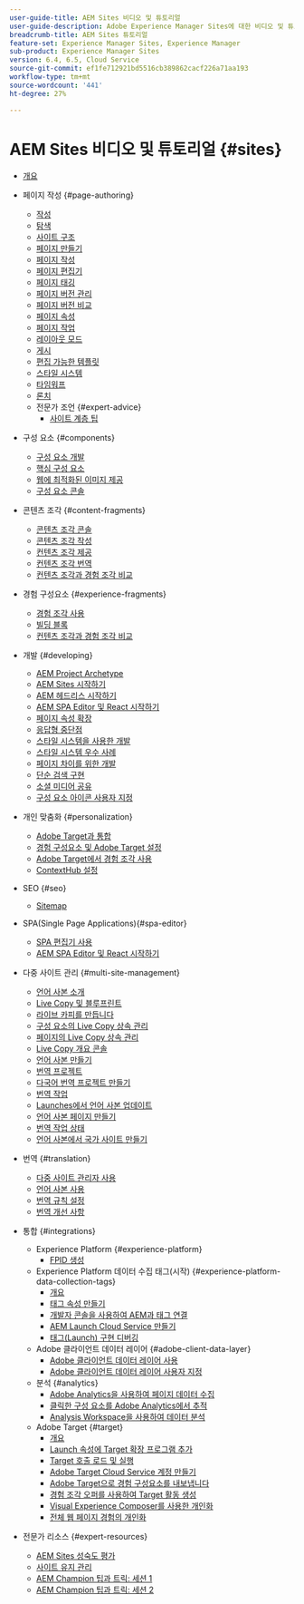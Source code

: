 ```yaml
---
user-guide-title: AEM Sites 비디오 및 튜토리얼
user-guide-description: Adobe Experience Manager Sites에 대한 비디오 및 튜토리얼 모음입니다.
breadcrumb-title: AEM Sites 튜토리얼
feature-set: Experience Manager Sites, Experience Manager
sub-product: Experience Manager Sites
version: 6.4, 6.5, Cloud Service
source-git-commit: ef1fe712921bd5516cb389862cacf226a71aa193
workflow-type: tm+mt
source-wordcount: '441'
ht-degree: 27%

---
```



# AEM Sites 비디오 및 튜토리얼 {#sites}

+ [개요](overview.md)
+ 페이지 작성 {#page-authoring}
   + [작성](page-authoring/aem-sites-authoring-overview.md)
   + [탐색](page-authoring/basic-handling-sites-feature-video-use.md)
   + [사이트 구조](page-authoring/content-hierarchy-feature-video-use.md)
   + [페이지 만들기](page-authoring/creating-page-feature-video-use.md)
   + [페이지 작성](page-authoring/page-authoring-overview-feature-video-use.md)
   + [페이지 편집기](page-authoring/page-editor-feature-video-use.md)
   + [페이지 태깅](page-authoring/page-tagging-feature-video-use.md)
   + [페이지 버전 관리](page-authoring/page-versioning-feature-video-use.md)
   + [페이지 버전 비교](page-authoring/page-diff-feature-video-use.md)
   + [페이지 속성](page-authoring/page-properties-feature-video-understand.md)
   + [페이지 작업](page-authoring/page-operations-feature-video-use.md)
   + [레이아웃 모드](page-authoring/responsive-layout-feature-video-understand.md)
   + [게시](page-authoring/publication-management-feature-video-use.md)
   + [편집 가능한 템플릿](page-authoring/template-editor-feature-video-use.md)
   + [스타일 시스템](page-authoring/style-system-feature-video-use.md)
   + [타임워프](page-authoring/timewarp-feature-video-use.md)
   + [론치](page-authoring/launches.md)
   + 전문가 조언 {#expert-advice}
      + [사이트 계층 팁](page-authoring/expert-advice/site-hierarchy.md)
+ 구성 요소 {#components}
   + [구성 요소 개발](components/component-development.md)
   + [핵심 구성 요소](components/core-components-feature-video-understand.md)
   + [웹에 최적화된 이미지 제공](components/web-optimized-image-delivery.md)
   + [구성 요소 콘솔](components/components-console-feature-video-use.md)
+ 콘텐츠 조각 {#content-fragments}
   + [콘텐츠 조각 콘솔](content-fragments/content-fragments-console.md)
   + [콘텐츠 조각 작성](content-fragments/content-fragments-feature-video-use.md)
   + [컨텐츠 조각 제공](content-fragments/content-fragments-delivery-feature-video-use.md)
   + [컨텐츠 조각 번역](content-fragments/content-fragments-translation-feature-video-use.md)
   + [컨텐츠 조각과 경험 조각 비교](content-fragments/understand-content-fragments-and-experience-fragments.md)
+ 경험 구성요소 {#experience-fragments}
   + [경험 조각 사용](experience-fragments/experience-fragments-feature-video-use.md)
   + [빌딩 블록](experience-fragments/building-blocks.md)
   + [컨텐츠 조각과 경험 조각 비교](https://experienceleague.adobe.com/docs/experience-manager-learn/sites/content-fragments/understand-content-fragments-and-experience-fragments.html)

+ 개발 {#developing}
   + [AEM Project Archetype](developing/aem-project-archetype.md)
   + [AEM Sites 시작하기](https://experienceleague.adobe.com/docs/experience-manager-learn/getting-started-wknd-tutorial-develop/overview.html?lang=ko-KR)
   + [AEM 헤드리스 시작하기](https://experienceleague.adobe.com/docs/experience-manager-learn/getting-started-with-aem-headless/overview.html)
   + [AEM SPA Editor 및 React 시작하기](https://experienceleague.adobe.com/docs/experience-manager-learn/getting-started-with-aem-headless/spa-editor/react/overview.html)
   + [페이지 속성 확장](developing/page-properties-technical-video-develop.md)
   + [응답형 중단점](developing/responsive-breakpoints.md)
   + [스타일 시스템을 사용한 개발](developing/style-system-technical-video-understand.md)
   + [스타일 시스템 우수 사례](developing/style-organization-style-system-understand-article.md)
   + [페이지 차이를 위한 개발](developing/page-diff-technical-video-develop.md)
   + [단순 검색 구현](developing/search-tutorial-develop.md)
   + [소셜 미디어 공유](developing/social-media-sharing-technical-video-use.md)
   + [구성 요소 아이콘 사용자 지정](developing/component-icons-technical-video-develop.md)
+ 개인 맞춤화 {#personalization}
   + [Adobe Target과 통합](https://helpx.adobe.com/marketing-cloud/how-to/aem-target.html)
   + [경험 구성요소 및 Adobe Target 설정](personalization/experience-fragment-target-technical-video-setup.md)
   + [Adobe Target에서 경험 조각 사용](personalization/experience-fragment-target-offer-feature-video-use.md)
   + [ContextHub 설정](personalization/context-hub-technical-video-setup.md)
+ SEO {#seo}
   + [Sitemap](./seo/sitemaps.md)
+ SPA(Single Page Applications){#spa-editor}
   + [SPA 편집기 사용](spa-editor/spa-editor-framework-feature-video-use.md)
   + [AEM SPA Editor 및 React 시작하기](https://experienceleague.adobe.com/docs/experience-manager-learn/getting-started-with-aem-headless/spa-editor/react/overview.html)
+ 다중 사이트 관리 {#multi-site-management}
   + [언어 사본 소개](./multi-site-management/language-copy-overview.md)
   + [Live Copy 및 블루프린트](./multi-site-management/live-copy-and-blueprint.md)
   + [라이브 카피를 만듭니다](./multi-site-management/create-live-copy.md)
   + [구성 요소의 Live Copy 상속 관리](./multi-site-management/manage-component-inheritance-live-copy.md)
   + [페이지의 Live Copy 상속 관리](./multi-site-management/manage-page-inheritance-live-copy.md)
   + [Live Copy 개요 콘솔](./multi-site-management/live-copy-overview-console.md)
   + [언어 사본 만들기](./multi-site-management/create-language-copy.md)
   + [번역 프로젝트](./multi-site-management/manage-translation-projects.md)
   + [다국어 번역 프로젝트 만들기](./multi-site-management/create-multinational-translational-project.md)
   + [번역 작업](./multi-site-management/create-translation-job.md)
   + [Launches에서 언어 사본 업데이트](./multi-site-management/updating-language-copy.md)
   + [언어 사본 페이지 만들기](./multi-site-management/create-new-page-language-copy.md)
   + [번역 작업 상태](./multi-site-management/translation-job-status.md)
   + [언어 사본에서 국가 사이트 만들기](./multi-site-management/create-new-site.md)
+ 번역 {#translation}
   + [다중 사이트 관리자 사용](translation/multi-site-manager-feature-video-use.md)
   + [언어 사본 사용](translation/language-copy-feature-video-use.md)
   + [번역 규칙 설정](translation/translation-rules-editor-technical-video-setup.md)
   + [번역 개선 사항](translation/translation-enhancements-feature-video-use.md)
+ 통합 {#integrations}
   + Experience Platform {#experience-platform}
      + [FPID 생성](integrations/platform/fpid.md)
   + Experience Platform 데이터 수집 태그(시작) {#experience-platform-data-collection-tags}
      + [개요](integrations/experience-platform/data-collection/tags/overview.md)
      + [태그 속성 만들기](integrations/experience-platform/data-collection/tags/create-tag-property.md)
      + [개발자 콘솔을 사용하여 AEM과 태그 연결](integrations/experience-platform/data-collection/tags/connect-aem-tags-using-developer-console.md)
      + [AEM Launch Cloud Service 만들기](integrations/experience-platform/data-collection/tags/create-aem-launch-cloud-service.md)
      + [태그(Launch) 구현 디버깅](integrations/experience-platform/data-collection/tags/debug-tags-implementation.md)
   + Adobe 클라이언트 데이터 레이어 {#adobe-client-data-layer}
      + [Adobe 클라이언트 데이터 레이어 사용](integrations/adobe-client-data-layer/data-layer-overview.md)
      + [Adobe 클라이언트 데이터 레이어 사용자 지정](integrations/adobe-client-data-layer/data-layer-customize.md)
   + 분석 {#analytics}
      + [Adobe Analytics을 사용하여 페이지 데이터 수집](integrations/analytics/collect-data-analytics.md)
      + [클릭한 구성 요소를 Adobe Analytics에서 추적](integrations/analytics/track-clicked-component.md)
      + [Analysis Workspace을 사용하여 데이터 분석](integrations/analytics/create-analytics-workspace.md)
   + Adobe Target {#target}
      + [개요](integrations/adobe-target/overview.md)
      + [Launch 속성에 Target 확장 프로그램 추가](integrations/adobe-target/add-target-launch-extension.md)
      + [Target 호출 로드 및 실행](integrations/adobe-target/load-and-fire-target.md)
      + [Adobe Target Cloud Service 계정 만들기](integrations/adobe-target/setup-aem-target-cloud-service.md)
      + [Adobe Target으로 경험 구성요소를 내보냅니다](integrations/adobe-target/export-experience-fragment-target.md)
      + [경험 조각 오퍼를 사용하여 Target 활동 생성](integrations/adobe-target/create-target-activity.md)
      + [Visual Experience Composer를 사용한 개인화](integrations/adobe-target/personalization-using-vec.md)
      + [전체 웹 페이지 경험의 개인화](integrations/adobe-target/personalization-web-page.md)
+ 전문가 리소스 {#expert-resources}
   + [AEM Sites 성숙도 평가](expert-resources/maturity-assessment.md)
   + [사이트 유지 관리](expert-resources/site-maintenance.md)
   + [AEM Champion 팁과 트릭: 세션 1](expert-resources/champion-tips-1.md)
   + [AEM Champion 팁과 트릭: 세션 2](expert-resources/champion-tips-2.md)
